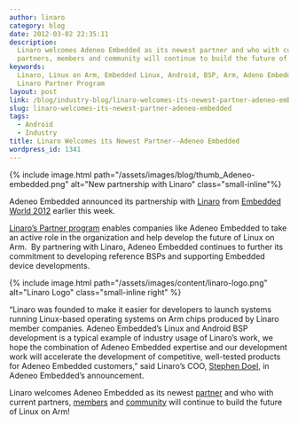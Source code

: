 ```yaml
---
author: linaro
category: blog
date: 2012-03-02 22:35:11
description:
  Linaro welcomes Adeneo Embedded as its newest partner and who with current
  partners, members and community will continue to build the future of Linux on Arm!
keywords:
  Linaro, Linux on Arm, Embedded Linux, Android, BSP, Arm, Adeno Embedded,
  Linaro Partner Program
layout: post
link: /blog/industry-blog/linaro-welcomes-its-newest-partner-adeneo-embedded/
slug: linaro-welcomes-its-newest-partner-adeneo-embedded
tags:
  - Android
  - Industry
title: Linaro Welcomes its Newest Partner--Adeneo Embedded
wordpress_id: 1341
---
```


{% include image.html path="/assets/images/blog/thumb_Adeneo-embedded.png" alt="New partnership with Linaro" class="small-inline"%}

Adeneo Embedded announced its partnership with [Linaro](/) from [Embedded World 2012](http://www.embedded-world.de/en/) earlier this week.

[Linaro’s Partner program](/membership/) enables companies like Adeneo Embedded to take an active role in the organization and help develop the future of Linux on Arm.  By partnering with Linaro, Adeneo Embedded continues to further its commitment to developing reference BSPs and supporting Embedded device developments.

{% include image.html path="/assets/images/content/linaro-logo.png" alt="Linaro Logo" class="small-inline right" %}

“Linaro was founded to make it easier for developers to launch systems running Linux-based operating systems on Arm chips produced by Linaro member companies. Adeneo Embedded’s Linux and Android BSP development is a typical example of industry usage of Linaro’s work, we hope the combination of Adeneo Embedded expertise and our development work will accelerate the development of competitive, well-tested products for Adeneo Embedded customers,” said Linaro’s COO, [Stephen Doel](/about/), in Adeneo Embedded’s announcement.

Linaro welcomes Adeneo Embedded as its newest [partner](/membership/) and who with current partners, [members](/membership/) and [community](/developers/) will continue to build the future of Linux on Arm!
